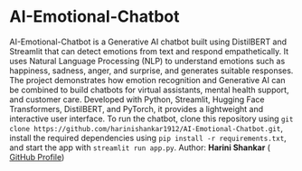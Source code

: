 # AI-Emotional-Chatbot 

AI-Emotional-Chatbot is a Generative AI chatbot built using DistilBERT and Streamlit that can detect emotions from text and respond empathetically. It uses Natural Language Processing (NLP) to understand emotions such as happiness, sadness, anger, and surprise, and generates suitable responses. The project demonstrates how emotion recognition and Generative AI can be combined to build chatbots for virtual assistants, mental health support, and customer care. Developed with Python, Streamlit, Hugging Face Transformers, DistilBERT, and PyTorch, it provides a lightweight and interactive user interface. To run the chatbot, clone this repository using `git clone https://github.com/harinishankar1912/AI-Emotional-Chatbot.git`, install the required dependencies using `pip install -r requirements.txt`, and start the app with `streamlit run app.py`. Author: **Harini Shankar** ( [GitHub Profile](https://github.com/harinishankar1912))
